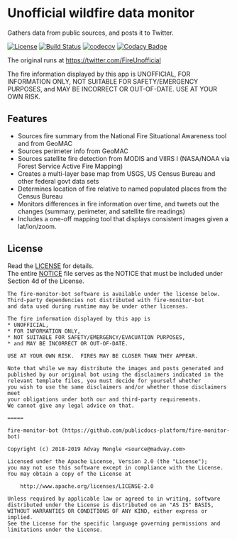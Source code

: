 # Unofficial wildfire data monitor
Gathers data from public sources, and posts it to Twitter.

[![License](https://img.shields.io/badge/License-Apache%202.0-blue.svg)](./LICENSE) [![Build Status](https://travis-ci.com/publicdocs-platform/fire-monitor-bot.svg?branch=master)](https://travis-ci.com/publicdocs-platform/fire-monitor-bot) [![codecov](https://codecov.io/gh/publicdocs-platform/fire-monitor-bot/branch/master/graph/badge.svg)](https://codecov.io/gh/publicdocs-platform/fire-monitor-bot) [![Codacy Badge](https://api.codacy.com/project/badge/Grade/f2d4cb425efd4ef58a5926f7b973ea58)](https://app.codacy.com/app/publicdocs-platform/fire-monitor-bot?utm_source=github.com&utm_medium=referral&utm_content=publicdocs-platform/fire-monitor-bot&utm_campaign=Badge_Grade_Dashboard)


The original runs at https://twitter.com/FireUnofficial

The fire information displayed by this app is UNOFFICIAL, FOR INFORMATION ONLY, 
NOT SUITABLE FOR SAFETY/EMERGENCY PURPOSES, 
and MAY BE INCORRECT OR OUT-OF-DATE. USE AT YOUR OWN RISK.


## Features

* Sources fire summary from the National Fire Situational Awareness tool and from GeoMAC
* Sources perimeter info from GeoMAC
* Sources satellite fire detection from MODIS and VIIRS I (NASA/NOAA via Forest Service Active Fire Mapping)
* Creates a multi-layer base map from USGS, US Census Bureau and other federal govt data sets
* Determines location of fire relative to named populated places from the Census Bureau
* Monitors differences in fire information over time, and tweets out the changes (summary, perimeter, and satellite fire readings)
* Includes a one-off mapping tool that displays consistent images given a lat/lon/zoom.


## License

Read the [LICENSE](LICENSE) for details.  
The entire [NOTICE](NOTICE) file serves as the NOTICE that must be included under
Section 4d of the License.

````
The fire-monitor-bot software is available under the license below.
Third-party dependencies not distributed with fire-monitor-bot
and data used during runtime may be under other licenses.

The fire information displayed by this app is
* UNOFFICIAL,
* FOR INFORMATION ONLY, 
* NOT SUITABLE FOR SAFETY/EMERGENCY/EVACUATION PURPOSES, 
* and MAY BE INCORRECT OR OUT-OF-DATE.

USE AT YOUR OWN RISK.  FIRES MAY BE CLOSER THAN THEY APPEAR.

Note that while we may distribute the images and posts generated and
published by our original bot using the disclaimers indicated in the
relevant template files, you must decide for yourself whether
you wish to use the same disclaimers and/or whether those disclaimers meet
your obligations under both our and third-party requirements.
We cannot give any legal advice on that.

=====

fire-monitor-bot (https://github.com/publicdocs-platform/fire-monitor-bot)

Copyright (c) 2018-2019 Advay Mengle <source@madvay.com>

Licensed under the Apache License, Version 2.0 (the "License");
you may not use this software except in compliance with the License.
You may obtain a copy of the License at

    http://www.apache.org/licenses/LICENSE-2.0

Unless required by applicable law or agreed to in writing, software
distributed under the License is distributed on an "AS IS" BASIS,
WITHOUT WARRANTIES OR CONDITIONS OF ANY KIND, either express or implied.
See the License for the specific language governing permissions and
limitations under the License.
````
